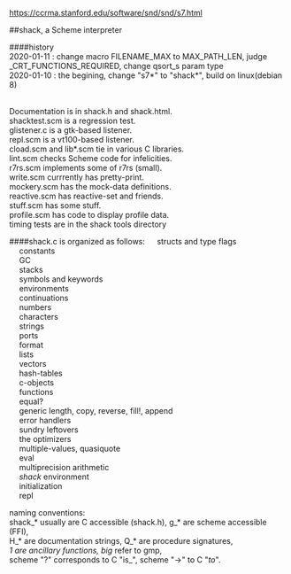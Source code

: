https://ccrma.stanford.edu/software/snd/snd/s7.html

##shack, a Scheme interpreter

####history
<br/>2020-01-11 : change macro FILENAME_MAX to MAX_PATH_LEN, judge _CRT_FUNCTIONS_REQUIRED, change qsort_s param type
<br/>2020-01-10 : the begining, change "s7*" to "shack*", build on linux(debian 8)

<br/>
Documentation is in shack.h and shack.html.
<br/>
shacktest.scm is a regression test.
<br/>
glistener.c is a gtk-based listener.
<br/>
repl.scm is a vt100-based listener.
<br/>
cload.scm and lib*.scm tie in various C libraries.
<br/>
lint.scm checks Scheme code for infelicities.
<br/>
r7rs.scm implements some of r7rs (small).
<br/>
write.scm currrently has pretty-print.
<br/>
mockery.scm has the mock-data definitions.
<br/>
reactive.scm has reactive-set and friends.
<br/>
stuff.scm has some stuff.
<br/>
profile.scm has code to display profile data.
<br/>
timing tests are in the shack tools directory

####shack.c is organized as follows:
&ensp;&ensp;  structs and type flags
<br/>&ensp;&ensp;  constants
<br/>&ensp;&ensp;  GC
<br/>&ensp;&ensp;  stacks
<br/>&ensp;&ensp;  symbols and keywords
<br/>&ensp;&ensp;  environments
<br/>&ensp;&ensp;  continuations
<br/>&ensp;&ensp;  numbers
<br/>&ensp;&ensp;  characters
<br/>&ensp;&ensp;  strings
<br/>&ensp;&ensp;  ports
<br/>&ensp;&ensp;  format
<br/>&ensp;&ensp;  lists
<br/>&ensp;&ensp;  vectors
<br/>&ensp;&ensp;  hash-tables
<br/>&ensp;&ensp;  c-objects
<br/>&ensp;&ensp;  functions
<br/>&ensp;&ensp;  equal?
<br/>&ensp;&ensp;  generic length, copy, reverse, fill!, append
<br/>&ensp;&ensp;  error handlers
<br/>&ensp;&ensp;  sundry leftovers
<br/>&ensp;&ensp;  the optimizers
<br/>&ensp;&ensp;  multiple-values, quasiquote
<br/>&ensp;&ensp;  eval
<br/>&ensp;&ensp;  multiprecision arithmetic
<br/>&ensp;&ensp;  *shack* environment
<br/>&ensp;&ensp;  initialization
<br/>&ensp;&ensp;  repl

naming conventions: <br/>
shack_* usually are C accessible (shack.h), g_* are scheme accessible (FFI), <br/>
    H_* are documentation strings, Q_* are procedure signatures, <br/>
    *_1 are ancillary functions, big_* refer to gmp, <br/>
    scheme "?" corresponds to C "is_", scheme "->" to C "_to_".
